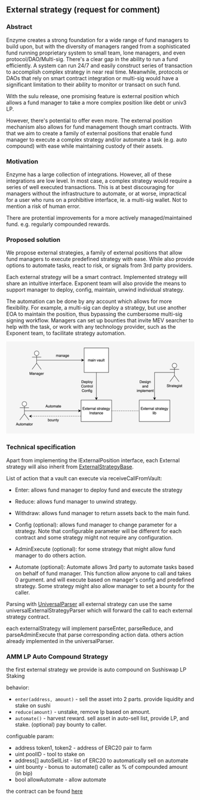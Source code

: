 ## External strategy (request for comment)

### Abstract
Enzyme creates a strong foundation for a wide range of fund managers to build upon, but with the diversity of managers ranged from a sophisticated fund running proprietary system to small team, lone managers, and even protocol/DAO/Multi-sig. There's a clear gap in the ability to run a fund efficiently. A system can run 24/7 and easily construct series of transaction to accomplish complex strategy in near real time. Meanwhile, protocols or DAOs that rely on smart contract integration or multi-sig would have a significant limitation to their ability to monitor or transact on such fund.

With the sulu release, one promising feature is external position which allows a fund manager to take a more complex position like debt or univ3 LP.

However, there's potential to offer even more. The external position mechanism also allows for fund management though smart contracts. With that we aim to create a family of external positions that enable fund manager to execute a complex strategy and/or automate a task (e.g. auto compound) with ease while maintaining custody of their assets. 

### Motivation
Enzyme has a large collection of integrations. However, all of these integrations are low level. In most case, a complex strategy would require a series of well executed transactions. This is at best discouraging for managers without the infrastructure to automate, or at worse, impractical for a user who runs on a prohibitive interface, ie. a multi-sig wallet. Not to mention a risk of human error. 

There are protential improvements for a more actively managed/maintained fund. e.g. regularly compounded rewards.

### Proposed solution
We propose external strategies, a family of external positions that allow fund managers to execute predefined strategy with ease. While also provide options to automate tasks, react to risk, or signals from 3rd party providers.

Each external strategy will be a smart contract. Implemented strategy will share an intuitive interface. Exponent team will also provide the means to support manager to deploy, config, maintain, unwind individual strategy.

The automation can be done by any account which allows for more flexibility. For example, a multi-sig can deploy a strategy, but use another EOA to maintain the position, thus bypassing the cumbersome multi-sig signing workflow. Managers can set up bounties that invite MEV searcher to help with the task, or work with any technology provider, such as the Exponent team, to facilitate strategy automation.

![](imgs/overview.png)



### Technical specification
Apart from implementing the IExternalPosition interface, each External strategy will also inherit from [ExternalStrategyBase](). 

List of action that a vault can execute via receiveCallFromVault:
 
- Enter: allows fund manager to deploy fund and execute the strategy
- Reduce: allows fund manager to unwind strategy.
- Withdraw: allows fund manager to return assets back to the main fund.

- Config (optional): allows fund manager to change parameter for a strategy. Note that configurable parameter will be different for each contract and some strategy might not require any configuration. 
- AdminExecute (optional): for some strategy that might allow fund manager to do others action. 

- Automate (optional): Automate allows 3rd party to automate tasks based on behalf of fund manager. This function allow anyone to call and takes 0 argument. and will execute based on manager's config and predefined strategy. Some strategy might also allow manager to set a bounty for the caller.

Parsing with [UniversalParser]()
all external strategy can use the same universalExternalStrategyParser which will forward the call to each external strategy contract.

each externalStrategy will implement parseEnter, parseReduce, and parseAdminExecute that parse corresponding action data. others action already implemented in the universalParser.

### AMM LP Auto Compound Strategy
the first external strategy we provide is auto compound on Sushiswap LP Staking

behavior:
- `enter(address, amount)` - sell the asset into 2 parts. provide liquidity and stake on sushi
- `reduce(amount)` - unstake, remove lp based on amount. 
- `automate()` - harvest reward. sell asset in auto-sell list, provide LP, and stake. (optional) pay bounty to caller.

configuable param:
- address token1, token2 - address of ERC20 pair to farm
- uint poolID - tool to stake on
- address[] autoSellList - list of ERC20 to automatically sell on automate 
- uint bounty - bonus to automate() caller as % of compounded amount (in bip)
- bool allowAutomate - allow automate


the contract can be found [here]()

